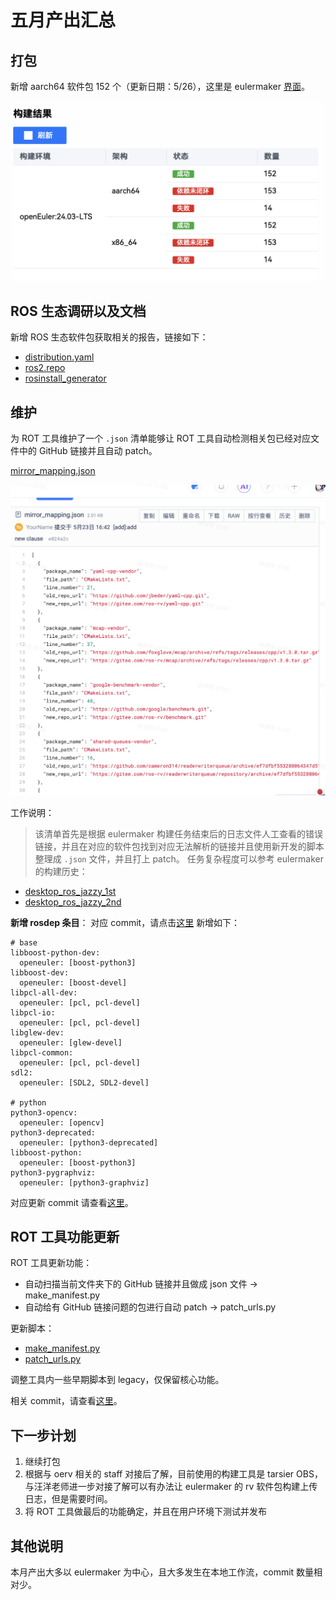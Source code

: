# 五月产出汇总

## 打包

新增 aarch64 软件包 152 个（更新日期：5/26），这里是 eulermaker [界面](https://eulermaker.compass-ci.openeuler.openatom.cn/project/overview?osProject=desktop_ros_jazzy_2nd)。

![alt text](img/may-eulermaker-2nd.png)

## ROS 生态调研以及文档

新增 ROS 生态软件包获取相关的报告，链接如下：

- [distribution.yaml](https://gitee.com/microseyuyu/oe_jazzy_docs/blob/master/Research/distribution.yaml.md)
- [ros2.repo](https://gitee.com/microseyuyu/oe_jazzy_docs/blob/master/Research/ros2.repo.md)
- [rosinstall_generator](https://gitee.com/microseyuyu/oe_jazzy_docs/blob/master/Research/rosinstall_generator.md)



## 维护

为 ROT 工具维护了一个 `.json` 清单能够让 ROT 工具自动检测相关包已经对应文件中的 GitHub 链接并且自动 patch。

[mirror_mapping.json](https://gitee.com/ros-rv/rosopeneulertool/raw/main/ros_openeuler_tool/mappings/mirror_mapping.json)

![alt text](img/mirror_mapping.png)

工作说明：

> 该清单首先是根据 eulermaker 构建任务结束后的日志文件人工查看的错误链接，并且在对应的软件包找到对应无法解析的链接并且使用新开发的脚本整理成 `.json` 文件，并且打上 patch。
任务复杂程度可以参考 eulermaker 的构建历史：
- [desktop_ros_jazzy_1st](https://eulermaker.compass-ci.openeuler.openatom.cn/project/build?osProject=desktop_ros_jazzy_1st)
- [desktop_ros_jazzy_2nd](https://eulermaker.compass-ci.openeuler.openatom.cn/project/build?osProject=desktop_ros_jazzy_2nd)

**新增 rosdep 条目**：
对应 commit，请点击[这里](https://gitee.com/microseyuyu/oe_jazzy_docs/commit/27391847f2ff51dec630437da085ee74a55d3256)
新增如下：

```
# base
libboost-python-dev:
  openeuler: [boost-python3]
libboost-dev:
  openeuler: [boost-devel]
libpcl-all-dev:
  openeuler: [pcl, pcl-devel]
libpcl-io:
  openeuler: [pcl, pcl-devel]
libglew-dev:
  openeuler: [glew-devel]
libpcl-common:
  openeuler: [pcl, pcl-devel]
sdl2:
  openeuler: [SDL2, SDL2-devel]

# python
python3-opencv:
  openeuler: [opencv]
python3-deprecated:
  openeuler: [python3-deprecated]
libboost-python:
  openeuler: [boost-python3]
python3-pygraphviz:
  openeuler: [python3-graphviz]
```

对应更新 commit 请查看[这里](https://gitee.com/microseyuyu/oe_jazzy_docs/commits/05e3d19816f52173c57bd0a0249343a03ac1ca63)。


## ROT 工具功能更新

ROT 工具更新功能：

- 自动扫描当前文件夹下的 GitHub 链接并且做成 json 文件 -> make_manifest.py
- 自动给有 GitHub 链接问题的包进行自动 patch -> patch_urls.py

更新脚本：

- [make_manifest.py](https://e.gitee.com/ros-rv/projects/736380/repos/ros-rv/rosopeneulertool/blob/main/ros_openeuler_tool%2Fmake_manifest.py)
- [patch_urls.py](https://e.gitee.com/ros-rv/projects/736380/repos/ros-rv/rosopeneulertool/blob/main/ros_openeuler_tool%2Fpatch_urls.py)

调整工具内一些早期脚本到 legacy，仅保留核心功能。

相关 commit，请查看[这里](https://e.gitee.com/ros-rv/projects/736380/repos/ros-rv/rosopeneulertool/commits/main?start_date=2025-05-01T04%3A00%3A00.000Z&end_date=2025-05-31T04%3A00%3A00.000Z)。

## 下一步计划 

1. 继续打包
2. 根据与 oerv 相关的 staff 对接后了解，目前使用的构建工具是 tarsier OBS，与汪洋老师进一步对接了解可以有办法让 eulermaker 的 rv 软件包构建上传日志，但是需要时间。
3. 将 ROT 工具做最后的功能确定，并且在用户环境下测试并发布

## 其他说明

本月产出大多以 eulermaker 为中心，且大多发生在本地工作流，commit 数量相对少。